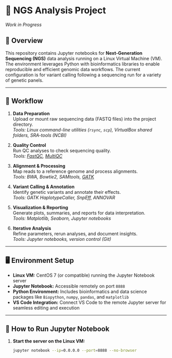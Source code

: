 # 🧬 NGS Analysis Project
*Work in Progress*

## 🚀 Overview

This repository contains Jupyter notebooks for **Next-Generation Sequencing (NGS)** data analysis running on a Linux Virtual Machine (VM). The environment leverages Python with bioinformatics libraries to enable reproducible and efficient genomic data workflows. The current configuration is for variant calling following a sequencing run for a variety of genetic panels.

---

## 🔄 Workflow

1. **Data Preparation**  
   Upload or mount raw sequencing data (FASTQ files) into the project directory.  
   _Tools: Linux command-line utilities (`rsync`, `scp`), VirtualBox shared folders, SRA-tools (NCBI)_

2. **Quality Control**  
   Run QC analyses to check sequencing quality.  
   _Tools: [FastQC](https://www.bioinformatics.babraham.ac.uk/projects/fastqc/), [MultiQC](https://multiqc.info/)_

3. **Alignment & Processing**  
   Map reads to a reference genome and process alignments.  
   _Tools: BWA, Bowtie2, SAMtools, [GATK](https://gatk.broadinstitute.org/hc/en-us)_

4. **Variant Calling & Annotation**  
   Identify genetic variants and annotate their effects.  
   _Tools: GATK HaplotypeCaller, SnpEff, ANNOVAR_

5. **Visualization & Reporting**  
   Generate plots, summaries, and reports for data interpretation.  
   _Tools: Matplotlib, Seaborn, Jupyter notebooks_

6. **Iterative Analysis**  
   Refine parameters, rerun analyses, and document insights.  
   _Tools: Jupyter notebooks, version control (Git)_

---

## 🖥️ Environment Setup

- **Linux VM:** CentOS 7 (or compatible) running the Jupyter Notebook server
- **Jupyter Notebook:** Accessible remotely on port `8888`
- **Python Environment:** Includes bioinformatics and data science packages like `Biopython`, `numpy`, `pandas`, and `matplotlib`
- **VS Code Integration:** Connect VS Code to the remote Jupyter server for seamless editing and execution
---

## 🔧 How to Run Jupyter Notebook

1. **Start the server on the Linux VM:**

   ```bash
   jupyter notebook --ip=0.0.0.0 --port=8888 --no-browser
